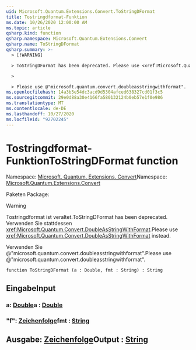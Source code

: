 ```yaml
---
uid: Microsoft.Quantum.Extensions.Convert.ToStringDFormat
title: Tostringdformat-Funktion
ms.date: 10/26/2020 12:00:00 AM
ms.topic: article
qsharp.kind: function
qsharp.namespace: Microsoft.Quantum.Extensions.Convert
qsharp.name: ToStringDFormat
qsharp.summary: >-
  > [!WARNING]

  > ToStringDFormat has been deprecated. Please use <xref:Microsoft.Quantum.Convert.DoubleAsStringWithFormat> instead.

  >

  > Please use @"microsoft.quantum.convert.doubleasstringwithformat".
ms.openlocfilehash: 14a3b5e54dc3acd9d5304afced638327cd01f3c5
ms.sourcegitcommit: 29e0d88a30e4166fa580132124b0eb57e1f0e986
ms.translationtype: MT
ms.contentlocale: de-DE
ms.lasthandoff: 10/27/2020
ms.locfileid: "92702245"
---
```

# <a name="tostringdformat-function"></a><span data-ttu-id="a5ebd-102">Tostringdformat-Funktion</span><span class="sxs-lookup"><span data-stu-id="a5ebd-102">ToStringDFormat function</span></span>

<span data-ttu-id="a5ebd-103">Namespace: [Microsoft. Quantum. Extensions. Convert](xref:Microsoft.Quantum.Extensions.Convert)</span><span class="sxs-lookup"><span data-stu-id="a5ebd-103">Namespace: [Microsoft.Quantum.Extensions.Convert](xref:Microsoft.Quantum.Extensions.Convert)</span></span>

<span data-ttu-id="a5ebd-104">Paketen [](https://nuget.org/packages/)</span><span class="sxs-lookup"><span data-stu-id="a5ebd-104">Package: [](https://nuget.org/packages/)</span></span>


> [!WARNING]
> <span data-ttu-id="a5ebd-105">Tostringdformat ist veraltet.</span><span class="sxs-lookup"><span data-stu-id="a5ebd-105">ToStringDFormat has been deprecated.</span></span> <span data-ttu-id="a5ebd-106">Verwenden Sie stattdessen <xref:Microsoft.Quantum.Convert.DoubleAsStringWithFormat>.</span><span class="sxs-lookup"><span data-stu-id="a5ebd-106">Please use <xref:Microsoft.Quantum.Convert.DoubleAsStringWithFormat> instead.</span></span>
>
> <span data-ttu-id="a5ebd-107">Verwenden Sie @"microsoft.quantum.convert.doubleasstringwithformat".</span><span class="sxs-lookup"><span data-stu-id="a5ebd-107">Please use @"microsoft.quantum.convert.doubleasstringwithformat".</span></span>



```qsharp
function ToStringDFormat (a : Double, fmt : String) : String
```


## <a name="input"></a><span data-ttu-id="a5ebd-108">Eingabe</span><span class="sxs-lookup"><span data-stu-id="a5ebd-108">Input</span></span>

### <a name="a--double"></a><span data-ttu-id="a5ebd-109">a: [Double](xref:microsoft.quantum.lang-ref.double)</span><span class="sxs-lookup"><span data-stu-id="a5ebd-109">a : [Double](xref:microsoft.quantum.lang-ref.double)</span></span>




### <a name="fmt--string"></a><span data-ttu-id="a5ebd-110">"f": [Zeichenfolge](xref:microsoft.quantum.lang-ref.string)</span><span class="sxs-lookup"><span data-stu-id="a5ebd-110">fmt : [String](xref:microsoft.quantum.lang-ref.string)</span></span>





## <a name="output--string"></a><span data-ttu-id="a5ebd-111">Ausgabe: [Zeichenfolge](xref:microsoft.quantum.lang-ref.string)</span><span class="sxs-lookup"><span data-stu-id="a5ebd-111">Output : [String](xref:microsoft.quantum.lang-ref.string)</span></span>

